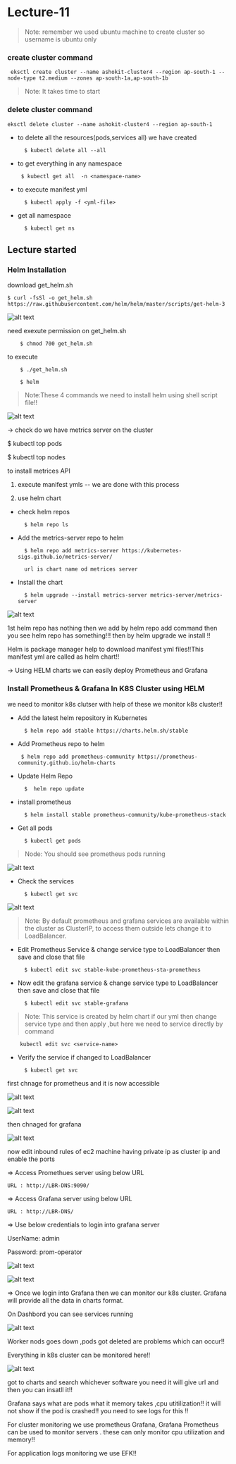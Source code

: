 # Lecture-11

>Note: remember we used ubuntu machine to create cluster so username is ubuntu only

### create cluster command

`
eksctl create cluster --name ashokit-cluster4 --region ap-south-1 --node-type t2.medium --zones ap-south-1a,ap-south-1b`

>Note: It takes time to start

### delete cluster command

`eksctl delete cluster --name ashokit-cluster4 --region ap-south-1
`


- to delete all the resources(pods,services all) we have created
        
        $ kubectl delete all --all

 - to get everything in any namespace

        $ kubectl get all  -n <namespace-name> 

- to execute manifest yml

        $ kubectl apply -f <yml-file>

- get all namespace

        $ kubectl get ns  

## Lecture started

### Helm Installation

download get_helm.sh

    $ curl -fsSl -o get_helm.sh https://raw.githubusercontent.com/helm/helm/master/scripts/get-helm-3

![alt text](image.png)

need exexute permission on get_helm.sh

        $ chmod 700 get_helm.sh

to execute

        $ ./get_helm.sh

        $ helm

>Note:These 4 commands we need to install helm using shell script file!!

![alt text](image-1.png)

-> check do we have metrics server on the cluster

$ kubectl top pods

$ kubectl top nodes

to install metrices API

1) execute manifest ymls -- we are done with this process

2) use helm chart

- check helm repos 
    
        $ helm repo ls

- Add the metrics-server repo to helm
        
        $ helm repo add metrics-server https://kubernetes-sigs.github.io/metrics-server/

        url is chart name od metrices server

- Install the chart
        
        $ helm upgrade --install metrics-server metrics-server/metrics-server


![alt text](image-2.png)

1st helm repo has nothing then we add by helm repo add command then you see helm repo has something!!! then by helm upgrade we install !!

Helm is package manager help to download manifest yml files!!This manifest yml are called as helm chart!!


-> Using HELM charts we can easily deploy Prometheus and Grafana

### Install Prometheus & Grafana In K8S Cluster using HELM

we need to monitor k8s clutser with help of these we monitor k8s cluster!!



- Add the latest helm repository in Kubernetes
    
        $ helm repo add stable https://charts.helm.sh/stable

-  Add Prometheus repo to helm
    
        $ helm repo add prometheus-community https://prometheus-community.github.io/helm-charts

- Update Helm Repo
        
        $  helm repo update

- install prometheus
    
        $ helm install stable prometheus-community/kube-prometheus-stack

- Get all pods 
        
        $ kubectl get pods

>Node: You should see prometheus pods running

![alt text](image-3.png)

- Check the services 
        
        $ kubectl get svc

 ![alt text](image-4.png)       

>Note: By default prometheus and grafana services are available within the cluster as ClusterIP, to access them outside lets change it to LoadBalancer.


- Edit Prometheus Service & change service type to LoadBalancer then save and close that file
        
        $ kubectl edit svc stable-kube-prometheus-sta-prometheus

- Now edit the grafana service & change service type to LoadBalancer then save and close that file
        
        $ kubectl edit svc stable-grafana

>Note: This service is created by helm chart if our yml then change service type and then apply ,but here we need to service directly by command

        kubectl edit svc <service-name>

- Verify the service if changed to LoadBalancer
        
        $ kubectl get svc

first chnage for prometheus and it is now accessible

![alt text](image-5.png)

![alt text](image-6.png)

then chnaged for grafana

![alt text](image-7.png)

now edit inbound rules of ec2 machine having private ip as cluster ip and enable the ports

=> Access Promethues server using below URL

    URL : http://LBR-DNS:9090/

=> Access Grafana server using below URL

    URL : http://LBR-DNS/

=> Use below credentials to login into grafana server

UserName: admin

Password: prom-operator

![alt text](image-8.png)


![alt text](image-9.png)

=> Once we login into Grafana then we can monitor our k8s cluster. Grafana will provide all the data in charts format.

On Dashbord you can see services running

![alt text](image-10.png)


Worker nods goes down ,pods got deleted are problems which can occur!!

Everything in k8s cluster can be monitored here!!

![alt text](image-11.png)

got to charts and search whichever software you need it will give url and then you can insatll it!!

Grafana says what are pods what it memory takes ,cpu utitilization!! it will not show if the pod is crashed!! you need to see logs for this !!

For cluster monitoring we use prometheus Grafana, Grafana Prometheus can be used to monitor servers . these can only monitor cpu utilization and memory!!

For application logs monitoring we use EFK!!